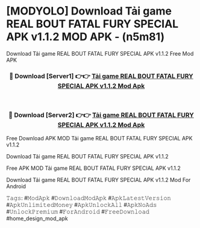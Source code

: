 # [MODYOLO] Download Tải game REAL BOUT FATAL FURY SPECIAL APK v1.1.2 MOD APK - (n5m81)
Download Tải game REAL BOUT FATAL FURY SPECIAL APK v1.1.2 Free Mod APK

<div align="center">
<h3>🔴 Download [Server1] 👉👉 <a href="https://apk-comot.site?title=Tải_game_REAL_BOUT_FATAL_FURY_SPECIAL_APK_v1.1.2">Tải game REAL BOUT FATAL FURY SPECIAL APK v1.1.2 Mod Apk</a></h3><br>

<h3>🔴 Download [Server2] 👉👉 <a href="https://apk-comot.site?title=Tải_game_REAL_BOUT_FATAL_FURY_SPECIAL_APK_v1.1.2">Tải game REAL BOUT FATAL FURY SPECIAL APK v1.1.2 Mod Apk</a></h3>
</div>


Free Download APK MOD Tải game REAL BOUT FATAL FURY SPECIAL APK v1.1.2

Download Tải game REAL BOUT FATAL FURY SPECIAL APK v1.1.2 

Free APK MOD Tải game REAL BOUT FATAL FURY SPECIAL APK v1.1.2 

Download Tải game REAL BOUT FATAL FURY SPECIAL APK v1.1.2 Mod For Android

𝚃𝚊𝚐𝚜: #𝙼𝚘𝚍𝙰𝚙𝚔 #𝙳𝚘𝚠𝚗𝚕𝚘𝚊𝚍𝙼𝚘𝚍𝙰𝚙𝚔 #𝙰𝚙𝚔𝙻𝚊𝚝𝚎𝚜𝚝𝚅𝚎𝚛𝚜𝚒𝚘𝚗 #𝙰𝚙𝚔𝚄𝚗𝚕𝚒𝚖𝚒𝚝𝚎𝚍𝙼𝚘𝚗𝚎𝚢 #𝙰𝚙𝚔𝚄𝚗𝚕𝚘𝚌𝚔𝙰𝚕𝚕 #𝙰𝚙𝚔𝙽𝚘𝙰𝚍𝚜 #𝚄𝚗𝚕𝚘𝚌𝚔𝙿𝚛𝚎𝚖𝚒𝚞𝚖 #𝙵𝚘𝚛𝙰𝚗𝚍𝚛𝚘𝚒𝚍 #𝙵𝚛𝚎𝚎𝙳𝚘𝚠𝚗𝚕𝚘𝚊𝚍 #home_design_mod_apk